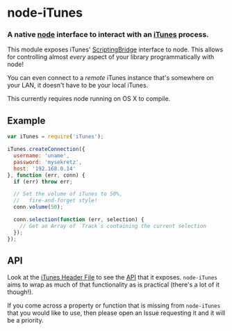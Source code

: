 node-iTunes
===========
### A native [node][] interface to interact with an [iTunes][] process.


This module exposes iTunes' [ScriptingBridge][] interface to node. This allows
for controlling almost _every_ aspect of your library programmatically with
node!

You can even connect to a _remote_ iTunes instance that's somewhere on your
LAN, it doesn't have to be your local iTunes.

This currently requires node running on OS X to compile.


Example
-------

``` javascript
var iTunes = require('iTunes');

iTunes.createConnection({
  username: 'uname',
  password: 'mysekretz',
  host: '192.168.0.14'
}, function (err, conn) {
  if (err) throw err;

  // Set the volume of iTunes to 50%,
  //   fire-and-forget style!
  conn.volume(50);

  conn.selection(function (err, selection) {
    // Get an Array of `Track`s containing the current selection
  });
});
```


API
---

Look at the [iTunes Header File][API] to see the [API][] that it exposes.
`node-iTunes` aims to wrap as much of that functionality as is practical (there's
a lot of it though!).

If you come across a property or function that is missing from `node-iTunes`
that you would like to use, then please open an Issue requesting it and it will
be a priority.



[node]: http://nodejs.org
[API]: https://github.com/TooTallNate/node-iTunes/blob/master/src/iTunes.h
[iTunes]: http://www.apple.com/itunes
[ScriptingBridge]: http://developer.apple.com/library/mac/documentation/Cocoa/Conceptual/ScriptingBridgeConcepts/Introduction/Introduction.html
